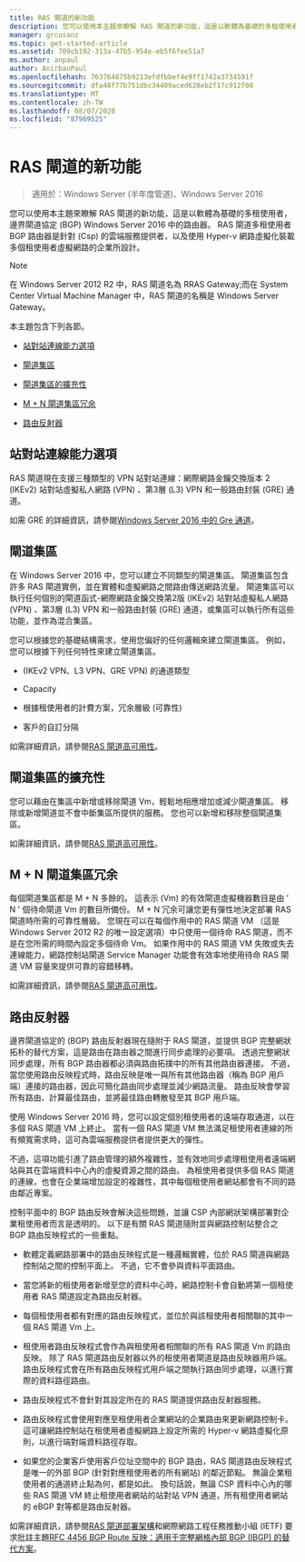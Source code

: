 ```yaml
---
title: RAS 閘道的新功能
description: 您可以使用本主題來瞭解 RAS 閘道的新功能，這是以軟體為基礎的多租使用者，邊界閘道協定 (BGP) Windows Server 2016 中的路由器。
manager: grcusanz
ms.topic: get-started-article
ms.assetid: 709cb192-313a-47b5-954e-eb5f6fee51a7
ms.author: anpaul
author: AnirbanPaul
ms.openlocfilehash: 763764875b9213efdfbbef4e9ff1742a3734591f
ms.sourcegitcommit: dfa48f77b751dbc34409aced628eb2f17c912f08
ms.translationtype: MT
ms.contentlocale: zh-TW
ms.lasthandoff: 08/07/2020
ms.locfileid: "87969525"
---
```

# <a name="whats-new-in-ras-gateway"></a>RAS 閘道的新功能

>適用於：Windows Server (半年度管道)、Windows Server 2016

您可以使用本主題來瞭解 RAS 閘道的新功能，這是以軟體為基礎的多租使用者，邊界閘道協定 (BGP) Windows Server 2016 中的路由器。 RAS 閘道多租使用者 BGP 路由器是針對 (Csp) 的雲端服務提供者，以及使用 Hyper-v 網路虛擬化裝載多個租使用者虛擬網路的企業所設計。

> [!NOTE]
> 在 Windows Server 2012 R2 中，RAS 閘道名為 RRAS Gateway;而在 System Center Virtual Machine Manager 中，RAS 閘道的名稱是 Windows Server Gateway。

本主題包含下列各節。

-   [站對站連線能力選項](#bkmk_s2s)

-   [閘道集區](#bkmk_pools)

-   [閘道集區的擴充性](#bkmk_gps)

-   [M + N 閘道集區冗余](#bkmk_m)

-   [路由反射器](#bkmk_rr)

## <a name="site-to-site-connectivity-options"></a><a name="bkmk_s2s"></a>站對站連線能力選項
RAS 閘道現在支援三種類型的 VPN 站對站連線：網際網路金鑰交換版本 2 (IKEv2) 站對站虛擬私人網路 (VPN) 、第3層 (L3) VPN 和一般路由封裝 (GRE) 通道。

如需 GRE 的詳細資訊，請參閱[Windows Server 2016 中的 Gre 通道](../../../../remote/remote-access/ras-gateway/gre-tunneling-windows-server.md)。

## <a name="gateway-pools"></a><a name="bkmk_pools"></a>閘道集區
在 Windows Server 2016 中，您可以建立不同類型的閘道集區。 閘道集區包含許多 RAS 閘道實例，並在實體和虛擬網路之間路由傳送網路流量。 閘道集區可以執行任何個別的閘道函式-網際網路金鑰交換第2版 (IKEv2) 站對站虛擬私人網路 (VPN) 、第3層 (L3) VPN 和一般路由封裝 (GRE) 通道，或集區可以執行所有這些功能，並作為混合集區。

您可以根據您的基礎結構需求，使用您偏好的任何邏輯來建立閘道集區。 例如，您可以根據下列任何特性來建立閘道集區。

-    (IKEv2 VPN、L3 VPN、GRE VPN) 的通道類型

-   Capacity

-   根據租使用者的計費方案，冗余層級 (可靠性) 

-   客戶的自訂分隔

如需詳細資訊，請參閱[RAS 閘道高可用性](RAS-Gateway-High-Availability.md)。

## <a name="gateway-pool-scalability"></a><a name="bkmk_gps"></a>閘道集區的擴充性
您可以藉由在集區中新增或移除閘道 Vm，輕鬆地相應增加或減少閘道集區。 移除或新增閘道並不會中斷集區所提供的服務。 您也可以新增和移除整個閘道集區。

如需詳細資訊，請參閱[RAS 閘道高可用性](RAS-Gateway-High-Availability.md)。

## <a name="mn-gateway-pool-redundancy"></a><a name="bkmk_m"></a>M + N 閘道集區冗余
每個閘道集區都是 M + N 多餘的。 這表示 (Vm) 的有效閘道虛擬機器數目是由 ' N ' 個待命閘道 Vm 的數目所備份。 M + N 冗余可讓您更有彈性地決定部署 RAS 閘道時所需的可靠性層級。 您現在可以在每個作用中的 RAS 閘道 VM （這是 Windows Server 2012 R2 的唯一設定選項）中只使用一個待命 RAS 閘道，而不是在您所需的時間內設定多個待命 Vm。 如果作用中的 RAS 閘道 VM 失敗或失去連線能力，網路控制站閘道 Service Manager 功能會有效率地使用待命 RAS 閘道 VM 容量來提供可靠的容錯移轉。

如需詳細資訊，請參閱[RAS 閘道高可用性](RAS-Gateway-High-Availability.md)。

## <a name="route-reflector"></a><a name="bkmk_rr"></a>路由反射器
邊界閘道協定的 (BGP) 路由反射器現在隨附于 RAS 閘道，並提供 BGP 完整網狀拓朴的替代方案，這是路由在路由器之間進行同步處理的必要項。 透過完整網狀同步處理，所有 BGP 路由器都必須與路由拓撲中的所有其他路由器連接。 不過，當您使用路由反映程式時，路由反映是唯一與所有其他路由器（稱為 BGP 用戶端）連接的路由器，因此可簡化路由同步處理並減少網路流量。 路由反映會學習所有路由、計算最佳路由，並將最佳路由轉散發至其 BGP 用戶端。

使用 Windows Server 2016 時，您可以設定個別租使用者的遠端存取通道，以在多個 RAS 閘道 VM 上終止。 當有一個 RAS 閘道 VM 無法滿足租使用者連線的所有頻寬需求時，這可為雲端服務提供者提供更大的彈性。

不過，這項功能引進了路由管理的額外複雜性，並有效地同步處理租使用者遠端網站與其在雲端資料中心內的虛擬資源之間的路由。 為租使用者提供多個 RAS 閘道的連線，也會在企業端增加設定的複雜性，其中每個租使用者網站都會有不同的路由鄰近專案。

控制平面中的 BGP 路由反映會解決這些問題，並讓 CSP 內部網狀架構部署對企業租使用者而言是透明的。 以下是有關 RAS 閘道隨附並與網路控制站整合之 BGP 路由反映程式的一些重點。

-   軟體定義網路部署中的路由反映程式是一種邏輯實體，位於 RAS 閘道與網路控制站之間的控制平面上。 不過，它不會參與資料平面路由。

-   當您將新的租使用者新增至您的資料中心時，網路控制卡會自動將第一個租使用者 RAS 閘道設定為路由反射器。

-   每個租使用者都有對應的路由反映程式，並位於與該租使用者相關聯的其中一個 RAS 閘道 Vm 上。

-   租使用者路由反映程式會作為與租使用者相關聯的所有 RAS 閘道 Vm 的路由反映。 除了 RAS 閘道路由反射器以外的租使用者閘道是路由反映器用戶端。 路由反映程式會在所有路由反映程式用戶端之間執行路由同步處理，以進行實際的資料路徑路由。

-   路由反映程式不會針對其設定所在的 RAS 閘道提供路由反射器服務。

-   路由反映程式會使用對應至租使用者企業網站的企業路由來更新網路控制卡。 這可讓網路控制站在租使用者虛擬網路上設定所需的 Hyper-v 網路虛擬化原則，以進行端對端資料路徑存取。

-   如果您的企業客戶使用客戶位址空間中的 BGP 路由，RAS 閘道路由反映程式是唯一的外部 BGP (針對對應租使用者的所有網站) 的鄰近節點。 無論企業租使用者的通道終止點為何，都是如此。 換句話說，無論 CSP 資料中心內的哪些 RAS 閘道 VM 終止租使用者網站的站對站 VPN 通道，所有租使用者網站的 eBGP 對等都是路由反射器。

如需詳細資訊，請參閱[RAS 閘道部署架構](RAS-Gateway-Deployment-Architecture.md)和網際網路工程任務推動小組 (IETF) 要求批註主題[RFC 4456 BGP Route 反映：適用于完整網格內部 BGP (IBGP) 的替代方案](https://tools.ietf.org/html/rfc4456)。


